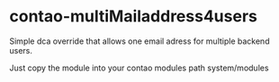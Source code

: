 contao-multiMailaddress4users
=============================

Simple dca override that allows one email adress for multiple backend users.

Just copy the module into your contao modules path system/modules
